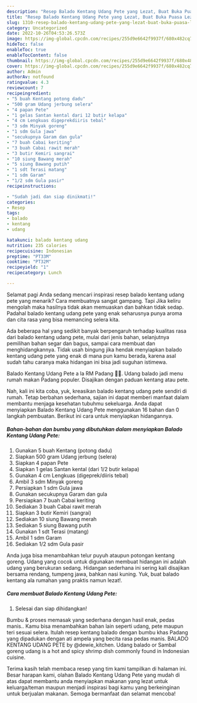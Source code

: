 ```yaml
---
description: "Resep Balado Kentang Udang Pete yang Lezat, Buat Buka Puasa Lezat Sekali"
title: "Resep Balado Kentang Udang Pete yang Lezat, Buat Buka Puasa Lezat Sekali"
slug: 1310-resep-balado-kentang-udang-pete-yang-lezat-buat-buka-puasa-lezat-sekali
category: Uncategorized
date: 2022-10-26T04:53:26.573Z
image: https://img-global.cpcdn.com/recipes/255d9e6642f9937f/680x482cq70/balado-kentang-udang-pete-foto-resep-utama.jpg
hideToc: false
enableToc: true
enableTocContent: false
thumbnail: https://img-global.cpcdn.com/recipes/255d9e6642f9937f/680x482cq70/balado-kentang-udang-pete-foto-resep-utama.jpg
cover: https://img-global.cpcdn.com/recipes/255d9e6642f9937f/680x482cq70/balado-kentang-udang-pete-foto-resep-utama.jpg
author: Admin
authorAv: notfound
ratingvalue: 4.3
reviewcount: 7
recipeingredient:
- "5 buah Kentang potong dadu"
- "500 gram Udang jerbung selera"
- "4 papan Pete"
- "1 gelas Santan kental dari 12 butir kelapa"
- "4 cm Lengkuas digeprekdiiris tebal"
- "3 sdm Minyak goreng"
- "1 sdm Gula jawa"
- "secukupnya Garam dan gula"
- "7 buah Cabai keriting"
- "3 buah Cabai rawit merah"
- "3 butir Kemiri sangrai"
- "10 siung Bawang merah"
- "5 siung Bawang putih"
- "1 sdt Terasi matang"
- "1 sdm Garam"
- "1/2 sdm Gula pasir"
recipeinstructions:

- "Sudah jadi dan siap dinikmati!"
categories:
- Resep
tags:
- balado
- kentang
- udang

katakunci: balado kentang udang 
nutrition: 235 calories
recipecuisine: Indonesian
preptime: "PT33M"
cooktime: "PT32M"
recipeyield: "1"
recipecategory: Lunch

---
```



Selamat pagi Anda sedang mencari inspirasi resep balado kentang udang pete yang menarik? Cara membuatnya sangat gampang. Tapi Jika keliru mengolah maka hasilnya tidak akan memuaskan dan bahkan tidak sedap. Padahal balado kentang udang pete yang enak seharusnya punya aroma dan cita rasa yang bisa memancing selera kita.


Ada beberapa hal yang sedikit banyak berpengaruh terhadap kualitas rasa dari balado kentang udang pete, mulai dari jenis bahan, selanjutnya pemilihan bahan segar dan bagus, sampai cara membuat dan menghidangkannya. Tidak usah bingung jika hendak menyiapkan balado kentang udang pete yang enak di mana pun kamu berada, karena asal sudah tahu caranya maka hidangan ini bisa jadi suguhan istimewa.

Balado Kentang Udang Pete a la RM Padang 👍🏼. Udang balado jadi menu rumah makan Padang populer. Disajikan dengan paduan kentang atau pete.


Nah, kali ini kita coba, yuk, kreasikan balado kentang udang pete sendiri di rumah. Tetap berbahan sederhana, sajian ini dapat memberi manfaat dalam membantu menjaga kesehatan tubuhmu sekeluarga. Anda dapat menyiapkan Balado Kentang Udang Pete menggunakan 16 bahan dan 0 langkah pembuatan. Berikut ini cara untuk menyiapkan hidangannya.

<!--inarticleads1-->

##### Bahan-bahan dan bumbu yang dibutuhkan dalam menyiapkan Balado Kentang Udang Pete:

1. Gunakan 5 buah Kentang (potong dadu)
1. Siapkan 500 gram Udang jerbung (selera)
1. Siapkan 4 papan Pete
1. Siapkan 1 gelas Santan kental (dari 1/2 butir kelapa)
1. Gunakan 4 cm Lengkuas (digeprek/diiris tebal)
1. Ambil 3 sdm Minyak goreng
1. Persiapkan 1 sdm Gula jawa
1. Gunakan secukupnya Garam dan gula
1. Persiapkan 7 buah Cabai keriting
1. Sediakan 3 buah Cabai rawit merah
1. Siapkan 3 butir Kemiri (sangrai)
1. Sediakan 10 siung Bawang merah
1. Sediakan 5 siung Bawang putih
1. Gunakan 1 sdt Terasi (matang)
1. Ambil 1 sdm Garam
1. Sediakan 1/2 sdm Gula pasir


Anda juga bisa menambahkan telur puyuh ataupun potongan kentang goreng. Udang yang cocok untuk digunakan membuat hidangan ini adalah udang yang berukuran sedang. Hidangan sederhana ini sering kali disajikan bersama rendang, tumpeng jawa, bahkan nasi kuning. Yuk, buat balado kentang ala rumahan yang praktis namun lezat!. 

<!--inarticleads2-->

##### Cara membuat Balado Kentang Udang Pete:


1. Selesai dan siap dihidangkan!

Bumbu &amp; proses memasak yang sederhana dengan hasil enak, pedas manis.. Kamu bisa menambahkan bahan lain seperti udang, pete maupun teri sesuai selera. Itulah resep kentang balado dengan bumbu khas Padang yang dipadukan dengan ati ampela yang becita rasa pedas manis. BALADO KENTANG UDANG PETE by @dewie_kitchen. Udang balado or Sambal goreng udang is a hot and spicy shrimp dish commonly found in Indonesian cuisine. 

Terima kasih telah membaca resep yang tim kami tampilkan di halaman ini. Besar harapan kami, olahan Balado Kentang Udang Pete yang mudah di atas dapat membantu anda menyiapkan makanan yang lezat untuk keluarga/teman maupun menjadi inspirasi bagi kamu yang berkeinginan untuk berjualan makanan. Semoga bermanfaat dan selamat mencoba!
